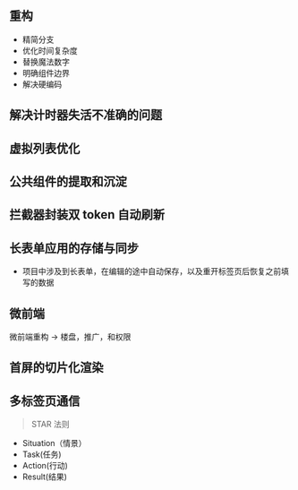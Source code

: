 ## 重构

- 精简分支
- 优化时间复杂度
- 替换魔法数字
- 明确组件边界
- 解决硬编码

## 解决计时器失活不准确的问题

## 虚拟列表优化

## 公共组件的提取和沉淀

## 拦截器封装双 token 自动刷新

## 长表单应用的存储与同步

- 项目中涉及到长表单，在编辑的途中自动保存，以及重开标签页后恢复之前填写的数据

## 微前端

微前端重构 -> 楼盘，推广，和权限

## 首屏的切片化渲染

## 多标签页通信

> STAR 法则

- Situation（情景）
- Task(任务)
- Action(行动)
- Result(结果)
